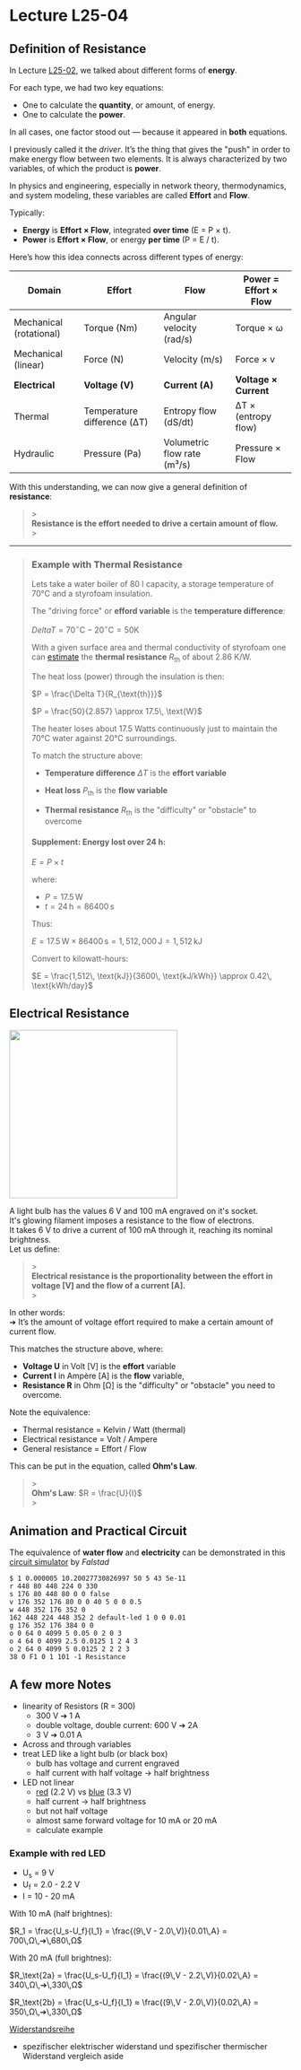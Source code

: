 # Lecture L25-04

## Definition of Resistance

In Lecture [L25-02](https://github.com/RivenHexagon/ElectronicsTutorial/blob/main/L25-02.md), we talked about different forms of **energy**.

For each type, we had two key equations:
- One to calculate the **quantity**, or amount, of energy.
- One to calculate the **power**.

In all cases, one factor stood out — because it appeared in **both** equations.

I previously called it the *driver*. It’s the thing that gives the "push" in order to make energy flow between two elements. It is always characterized by two variables, of which the product is **power**.

In physics and engineering, especially in network theory, thermodynamics, and system modeling, these variables are called **Effort** and
**Flow**.

Typically:
- **Energy** is **Effort × Flow**, integrated **over time** (E = P × t).
- **Power** is **Effort × Flow**, or energy **per time** (P = E / t).

 Here’s how this idea connects across different types of energy:

| Domain                    | Effort                     | Flow                        | Power = Effort × Flow      |
|--------------------------|-----------------------------|-----------------------------|----------------------------|
| Mechanical (rotational)  | Torque (Nm)                 | Angular velocity (rad/s)    | Torque × ω                 |
| Mechanical (linear)      | Force (N)                   | Velocity (m/s)              | Force × v                  |
| **Electrical**           | **Voltage (V)**             | **Current (A)**             | **Voltage × Current**      |
| Thermal                  | Temperature difference (ΔT) | Entropy flow (dS/dt)        | ΔT × (entropy flow)        |
| Hydraulic                | Pressure (Pa)               | Volumetric flow rate (m³/s) | Pressure × Flow            |


With this understanding, we can now give a general definition of **resistance**:

> \>  
> **Resistance is the effort needed to drive a certain amount of flow.**  
> \>


---

> ### Example with Thermal Resistance
> 
> Lets take a water boiler of 80 l capacity, a storage temperature of 70°C and a styrofoam insulation.
> 
> The "driving force" or **efford variable** is the **temperature difference**:
> 
> $Delta T = 70^\circ\text{C} - 20^\circ\text{C} = 50 \text{K}$
> 
> With a given surface area and thermal conductivity of styrofoam one can [estimate](https://github.com/RivenHexagon/ElectronicsTutorial/blob/main/L25-04-aside.md) the **thermal resistance** $R_\text{th}$ of about 2.86 K/W.
> 
> The heat loss (power) through the insulation is then:
> 
> $P = \frac{\Delta T}{R_{\text{th}}}$
> 
> $P = \frac{50}{2.857} \approx 17.5\, \text{W}$
> 
> The heater loses about 17.5 Watts continuously just to maintain the 70°C water against 20°C surroundings.
> 
> To match the structure above:
> 
> * **Temperature difference** $\Delta T$ is the **effort variable**
> * **Heat loss** $P_\text{th}$ is the **flow variable**
> 
> * **Thermal resistance** $R_\text{th}$ is the "difficulty" or "obstacle" to overcome
> 
> #### Supplement: Energy lost over 24 h:
> 
> $E = P \times t$
> 
> where:
> - $P = 17.5\, \text{W}$
> - $t = 24\, \text{h} = 86400\, \text{s}$
> 
> Thus:
> 
> $E = 17.5\, \text{W} \times 86400\, \text{s} = 1,512,000\, \text{J} = 1,512\, \text{kJ}$
> 
> Convert to kilowatt-hours:
> 
> $E = \frac{1,512\, \text{kJ}}{3600\, \text{kJ/kWh}} \approx 0.42\, \text{kWh/day}$

## Electrical Resistance

<img src="https://cdn-reichelt.de/bilder/web/xxl_ws/A500%2FL3625.png?type=ProductXxl&" width="300">

A light bulb has the values 6 V and 100 mA engraved on it's socket.  
It's glowing filament imposes a resistance to the flow of electrons.  
It takes 6 V to drive a current of 100 mA through it, reaching its nominal brightness.  
Let us define:

> \>  
> **Electrical resistance is the proportionality between the effort in voltage [V] and the flow of a current [A].**  
> \>

In other words:  
➔ It’s the amount of voltage effort required to make a certain amount of current flow.

This matches the structure above, where:

* **Voltage U** in Volt [V] is the **effort** variable
* **Current I** in Ampère [A] is the **flow** variable,
* **Resistance R** in Ohm [Ω] is the "difficulty" or "obstacle" you need to overcome.

Note the equivalence: 
* Thermal resistance = Kelvin / Watt (thermal)
* Electrical resistance = Volt / Ampere  
* General resistance = Effort / Flow

This can be put in the equation, called **Ohm's Law**.

> \>  
> **Ohm's Law**: $R = \frac{U}{I}$  
> \>

## Animation and Practical Circuit
The equivalence of **water flow** and **electricity** can be demonstrated in this [circuit simulator](https://www.falstad.com/circuit/circuitjs.html) by *Falstad*
```
$ 1 0.000005 10.20027730826997 50 5 43 5e-11
r 448 80 448 224 0 330
s 176 80 448 80 0 0 false
v 176 352 176 80 0 0 40 5 0 0 0.5
w 448 352 176 352 0
162 448 224 448 352 2 default-led 1 0 0 0.01
g 176 352 176 384 0 0
o 0 64 0 4099 5 0.05 0 2 0 3
o 4 64 0 4099 2.5 0.0125 1 2 4 3
o 2 64 0 4099 5 0.0125 2 2 2 3
38 0 F1 0 1 101 -1 Resistance
```

## A few more Notes

* linearity of Resistors (R = 300)
  * 300 V ➔ 1 A
  * double voltage, double current: 600 V ➔ 2A
  * 3 V ➔ 0.01 A
* Across and through variables
* treat LED like a light bulb (or black box)
  * bulb has voltage and current engraved
  * half current with half voltage -> half brightness
* LED not linear
  * [red](https://cdn-reichelt.de/documents/datenblatt/C700/5003R1D-EHB-A.pdf) (2.2 V) vs [blue](https://cdn-reichelt.de/documents/datenblatt/C700/5034B2D-EHD-A.pdf) (3.3 V)
  * half current -> half brightness
  * but not half voltage
  * almost same forward voltage for 10 mA or 20 mA
  * calculate example

### Example with red LED

* U<sub>s</sub> = 9 V
* U<sub>f</sub> = 2.0 - 2.2 V
* I = 10 - 20 mA

With 10 mA (half brightnes):<br>

$R_1 = \frac{U_s-U_f}{I_1} = \frac{(9\,V - 2.0\,V)}{0.01\,A} = 700\,Ω\,➔\,680\,Ω$

With 20 mA (full brightnes):<br>

$R_\text{2a} = \frac{U_s-U_f}{I_1} = \frac{(9\,V - 2.2\,V)}{0.02\,A} = 340\,Ω\,➔\,330\,Ω$

$R_\text{2b} = \frac{U_s-U_f}{I_1} ≈ \frac{(9\,V - 2.0\,V)}{0.02\,A} = 350\,Ω\,➔\,330\,Ω$

[Widerstandsreihe](https://www.elektronik-kompendium.de/sites/bau/1109071.htm)

* spezifischer elektrischer widerstand und spezifischer thermischer Widerstand vergleich aside
